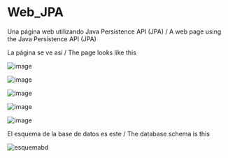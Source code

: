 # Web_JPA
Una página web utilizando Java Persistence API (JPA) / A web page using the Java Persistence API (JPA)

La página se ve así / The page looks like this

![image](https://user-images.githubusercontent.com/102179522/160006772-21e83848-f371-4e46-a891-0d9dcb3e4512.png)

![image](https://user-images.githubusercontent.com/102179522/160006845-f35ee9f3-02c4-47ca-a184-2d654fbff9ab.png)

![image](https://user-images.githubusercontent.com/102179522/160006993-63f0cbaf-55e2-4b56-afbb-3d248f36e91d.png)

![image](https://user-images.githubusercontent.com/102179522/160007124-a8b4cd4c-8dc7-4891-a779-e61bce5b5baf.png)

![image](https://user-images.githubusercontent.com/102179522/160007181-e4f5bb12-be14-4a12-924f-7a9da1de96cd.png)


El esquema de la base de datos es este / The database schema is this

![esquemabd](https://user-images.githubusercontent.com/102179522/160007397-97169405-eb82-459b-b5c9-c9ffde57ef87.jpg)
